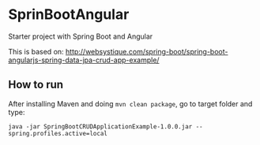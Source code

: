# SprinBootAngular
Starter project with Spring Boot and Angular

This is based on: http://websystique.com/spring-boot/spring-boot-angularjs-spring-data-jpa-crud-app-example/

## How to run
After installing Maven and doing `mvn clean package`, go to target folder and type:

```
java -jar SpringBootCRUDApplicationExample-1.0.0.jar --spring.profiles.active=local
```
